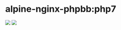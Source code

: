 # alpine-nginx-phpbb:php7

[![](https://images.microbadger.com/badges/version/combro2k/alpine-nginx-phpbb:php7.svg)](https://microbadger.com/images/combro2k/alpine-nginx-phpbb:php7 "Get your own version badge on microbadger.com")
[![](https://images.microbadger.com/badges/image/combro2k/alpine-nginx-phpbb:php7.svg)](https://microbadger.com/images/combro2k/alpine-nginx-phpbb:php7 "Get your own image badge on microbadger.com")
